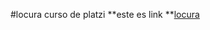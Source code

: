 #locura
curso de platzi
**este es link **[locura](http://https://platzi.com/clases/1557-git-github/19977-readmemd-es-una-excelente-practica/ "locura")